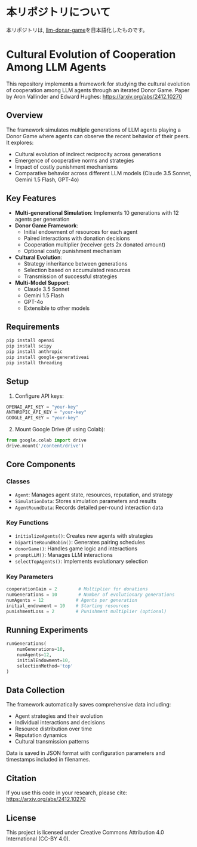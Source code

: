 # 本リポジトリについて
本リポジトリは, [llm-donar-game](https://github.com/aronvallinder/llm-donor-game)を日本語化したものです。

# Cultural Evolution of Cooperation Among LLM Agents

This repository implements a framework for studying the cultural evolution of cooperation among LLM agents through an iterated Donor Game. Paper by Aron Vallinder and Edward Hughes: https://arxiv.org/abs/2412.10270


## Overview

The framework simulates multiple generations of LLM agents playing a Donor Game where agents can observe the recent behavior of their peers. It explores:
- Cultural evolution of indirect reciprocity across generations
- Emergence of cooperative norms and strategies
- Impact of costly punishment mechanisms
- Comparative behavior across different LLM models (Claude 3.5 Sonnet, Gemini 1.5 Flash, GPT-4o)

## Key Features

- **Multi-generational Simulation**: Implements 10 generations with 12 agents per generation
- **Donor Game Framework**: 
  - Initial endowment of resources for each agent
  - Paired interactions with donation decisions
  - Cooperation multiplier (receiver gets 2x donated amount)
  - Optional costly punishment mechanism
- **Cultural Evolution**:
  - Strategy inheritance between generations
  - Selection based on accumulated resources
  - Transmission of successful strategies
- **Multi-Model Support**:
  - Claude 3.5 Sonnet
  - Gemini 1.5 Flash
  - GPT-4o
  - Extensible to other models

## Requirements

```bash
pip install openai
pip install scipy
pip install anthropic
pip install google-generativeai
pip install threading
```

## Setup

1. Configure API keys:
```python
OPENAI_API_KEY = "your-key"
ANTHROPIC_API_KEY = "your-key"
GOOGLE_API_KEY = "your-key"
```

2. Mount Google Drive (if using Colab):
```python
from google.colab import drive
drive.mount('/content/drive')
```

## Core Components

### Classes
- `Agent`: Manages agent state, resources, reputation, and strategy
- `SimulationData`: Stores simulation parameters and results
- `AgentRoundData`: Records detailed per-round interaction data

### Key Functions

- `initializeAgents()`: Creates new agents with strategies
- `bipartiteRoundRobin()`: Generates pairing schedules
- `donorGame()`: Handles game logic and interactions
- `promptLLM()`: Manages LLM interactions
- `selectTopAgents()`: Implements evolutionary selection

### Key Parameters
```python
cooperationGain = 2        # Multiplier for donations
numGenerations = 10        # Number of evolutionary generations
numAgents = 12            # Agents per generation
initial_endowment = 10    # Starting resources
punishmentLoss = 2        # Punishment multiplier (optional)
```

## Running Experiments

```python
runGenerations(
    numGenerations=10,
    numAgents=12, 
    initialEndowment=10,
    selectionMethod='top'
)
```

## Data Collection

The framework automatically saves comprehensive data including:
- Agent strategies and their evolution
- Individual interactions and decisions
- Resource distribution over time
- Reputation dynamics
- Cultural transmission patterns

Data is saved in JSON format with configuration parameters and timestamps included in filenames.


## Citation

If you use this code in your research, please cite: https://arxiv.org/abs/2412.10270

## License

This project is licensed under Creative Commons Attribution 4.0 International (CC-BY 4.0).
